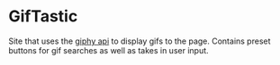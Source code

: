 # GifTastic

Site that uses the [giphy api](https://developers.giphy.com/) to display gifs to the page. Contains preset buttons for gif searches as well as takes in user input. 